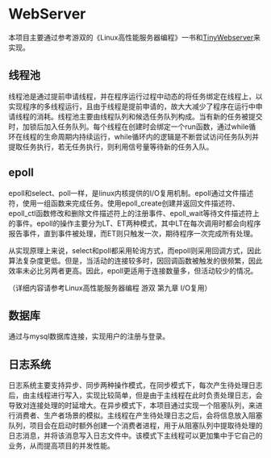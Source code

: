 # WebServer

本项目主要通过参考游双的《Linux高性能服务器编程》一书和[TinyWebserver](https://github.com/qinguoyi/TinyWebServer "https://github.com/qinguoyi/TinyWebServer")来实现。

## 线程池

线程池是通过提前申请线程，并在程序运行过程中动态的将任务绑定在线程上，以实现程序的多线程运行，且由于线程是提前申请的，故大大减少了程序在运行中申请线程的消耗。线程池主要由线程队列和候选任务队列构成。当有新的任务被提交时，加锁后加入任务队列。每个线程在创建时会绑定一个run函数，通过while循环在线程的生命周期内持续运行，while循环内的逻辑是不断尝试访问任务队列并提取任务执行，若无任务执行，则利用信号量等待新的任务入队。

## epoll

epoll和select、poll一样，是linux内核提供的I/O复用机制。epoll通过文件描述符，使用一组函数来完成任务。使用epoll_create创建并返回文件描述符、epoll_ctl函数修改和删除文件描述符上的注册事件、epoll_wait等待文件描述符上的事件。epoll的操作主要分为LT、ET两种模式，其中LT在每次调用时都会向程序报告事件，直到事件被处理，而ET则只触发一次，期待程序一次完成所有处理。

从实现原理上来说，select和poll都采用轮询方式，而epoll则采用回调方式，因此算法复杂度更低。但是，当活动的连接较多时，因回调函数被触发的很频繁，因此效率未必比另两者更高。因此，epoll更适用于连接数量多，但活动较少的情况。

（详细内容请参考Linux高性能服务器编程 游双 第九章 I/O复用）

## 数据库

通过与mysql数据库连接，实现用户的注册与登录。

## 日志系统

日志系统主要支持异步、同步两种操作模式，在同步模式下，每次产生待处理日志后，由主线程进行写入，实现比较简单，但是由于主线程在此时负责处理日志，会导致对连接处理的时延增大。在异步模式下，本项目通过实现一个阻塞队列，来进行消费者、生产者场景的模拟。主线程在产生待处理日志之后，会将信息放入阻塞队列，项目会在启动时额外创建一个消费者进程，用于从阻塞队列中提取待处理的日志消息，并将该消息写入日志文件中。该模式下主线程可以更加集中于它自己的业务，从而提高项目的并发性能。
